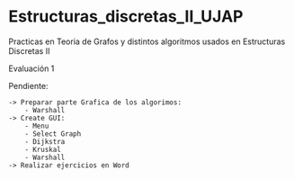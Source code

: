 # Estructuras_discretas_II_UJAP
Practicas en Teoria de Grafos y distintos algoritmos usados en Estructuras Discretas II

Evaluación 1

  Pendiente:
  
    -> Preparar parte Grafica de los algorimos:
        - Warshall
    -> Create GUI:
        - Menu
        - Select Graph
        - Dijkstra
        - Kruskal
        - Warshall
    -> Realizar ejercicios en Word
    

